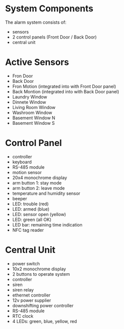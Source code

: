 
System Components
=================
The alarm system consists of:
- sensors
- 2 control panels (Front Door / Back Door)
- central unit


Active Sensors
==============
- Fron Door
- Back Door
- Fron Motion (integrated into with Front Door panel)
- Back Montion (integrated into with Back Door panel)
- Laundry Window
- Dinnete Window
- Living Room Window
- Washroom Window
- Basement Window N
- Basement Window S


Control Panel
=============
- controller
- keyboard
- RS-485 module
- motion sensor
- 20x4 monochrome display
- arm button 1: stay mode
- arm button 2: leave mode
- temperature and humidity sensor
- beeper
- LED: trouble (red)
- LED: armed (blue)
- LED: sensor open (yellow)
- LED: green (all OK)
- LED bar: remaining time indication
- NFC tag reader


Central Unit
============
- power switch
- 10x2 monochrome display
- 2 buttons to operate system
- controller
- siren
- siren relay
- ethernet controller
- 12v power supplier
- downshifting power controller
- RS-485 module
- RTC clock
- 4 LEDs: green, blue, yellow, red
